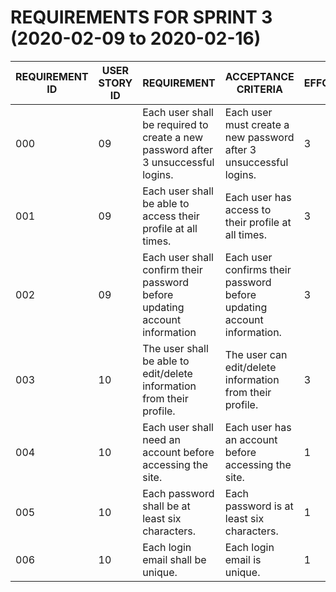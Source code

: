 # REQUIREMENTS FOR SPRINT 3 (2020-02-09 to 2020-02-16)

| REQUIREMENT ID            | USER STORY ID            | REQUIREMENT  | ACCEPTANCE CRITERIA |	EFFORT |	PRIORITY | STATUS |
| ------------- |---------------------| -------|---------------------|-----------|----------|:---------:|
| 000 | 09 | Each user shall be required to create a new password after 3 unsuccessful logins. | Each user must create a new password after 3 unsuccessful logins. | 3 | IMPORTANT | PLANNED |
| 001 | 09 | Each user shall be able to access their profile at all times. | Each user has access to their profile at all times. | 3 |	NECESSARY | PLANNED |
| 002 | 09 | Each user shall confirm their password before updating account information | Each user confirms their password before updating account information. | 3 |	NECESSARY | PLANNED |
| 003 | 10 | The user shall be able to edit/delete information from their profile. | The user can edit/delete information from their profile. |	3 |	NECESSARY | WORKING |
| 004 | 10 | Each user shall need an account before accessing the site. | Each user has an account before accessing the site. |	1 |	NECESSARY | WORKING |
| 005 | 10 | Each password shall be at least six characters. | Each password is at least six characters. |	1 |	IMPORTANT | WORKING |
| 006 | 10 | Each login email shall be unique. | Each login email is unique. |	1 |	NECESSARY | WORKING |
